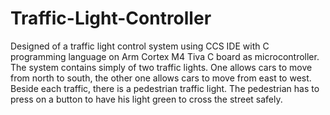 # Traffic-Light-Controller
Designed of a traffic light control system using CCS IDE with C programming language on Arm Cortex M4 Tiva C board as microcontroller. The system contains simply of two traffic lights. One allows cars to move from north to south, the other one allows cars to move from east to west. Beside each traffic, there is a pedestrian traffic light. The pedestrian has to press on a button to have his light green to cross the street safely.
